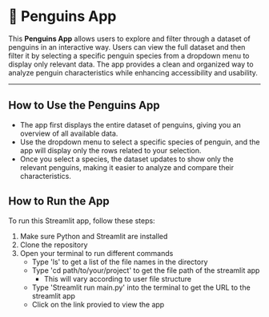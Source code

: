 # 🐧 Penguins App  

This **Penguins App** allows users to explore and filter through a dataset of penguins in an interactive way. Users can view the full dataset and then filter it by selecting a specific penguin species from a dropdown menu to display only relevant data. The app provides a clean and organized way to analyze penguin characteristics while enhancing accessibility and usability.  

---

## **How to Use the Penguins App**   
- The app first displays the entire dataset of penguins, giving you an overview of all available data.
- Use the dropdown menu to select a specific species of penguin, and the app will display only the rows related to your selection.
- Once you select a species, the dataset updates to show only the relevant penguins, making it easier to analyze and compare their characteristics.  

## **How to Run the App**  

To run this Streamlit app, follow these steps:

1. Make sure Python and Streamlit are installed
2. Clone the repository
3. Open your terminal to run different commands
    -  Type 'ls' to get a list of the file names in the directory
    -  Type 'cd path/to/your/project' to get the file path of the streamlit app
        -  This will vary according to user file structure
    -  Type 'Streamlit run main.py' into the terminal to get the URL to the streamlit app
    -  Click on the link provied to view the app
